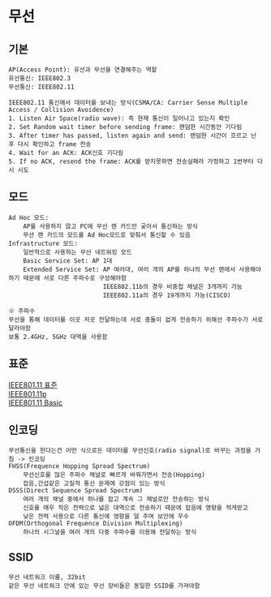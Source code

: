 # 무선
## 기본
```
AP(Access Point): 유선과 무선을 연결해주는 역할
유선통신: IEEE802.3
무선통신: IEEE802.11

IEEE802.11 통신에서 데이터를 보내는 방식(CSMA/CA: Carrier Sense Multiple Access / Collision Avoidence)
1. Listen Air Space(radio wave): 즉 현재 통신이 일어나고 있는지 확인
2. Set Random wait timer before sending frame: 랜덤한 시간동안 기다림
3. After timer has passed, listen again and send: 랜덤한 시간이 흐르고 난 후 다시 확인하고 frame 전송
4. Wait for an ACK: ACK신호 기다림
5. If no ACK, resend the frame: ACK를 받지못하면 전송실패라 가정하고 1번부터 다시 시도
```

## 모드
```
Ad Hoc 모드:
    AP를 사용하지 않고 PC에 무선 랜 카드만 곶아서 통신하는 방식
    무선 랜 카드의 모드를 Ad Hoc모드로 맞춰서 통신할 수 있음
Infrastructure 모드: 
    일반적으로 사용하는 무선 네트워킹 모드
    Basic Service Set: AP 1대
    Extended Service Set: AP 여러대, 여러 개의 AP를 하나의 무선 랜에서 사용해야하기 때문에 서로 다른 주파수로 구성해야함
                          IEEE802.11b의 경우 비중첩 채널은 3개까지 가능
                          IEEE802.11a의 경우 19개까지 가능(CISCO)

※ 주파수
무선을 통해 데이터를 이곳 저곳 전달하는데 서로 충돌이 없게 전송하기 위해선 주파수가 서로 달라야함
보통 2.4GHz, 5GHz 대역을 사용함
```

## 표준
[IEEE801.11 표준](https://ko.wikipedia.org/wiki/IEEE_802.11)   
[IEEE801.11p](https://ko.wikipedia.org/wiki/IEEE_802.11p)   
[IEEE801.11 Basic](https://www.google.com/url?sa=t&rct=j&q=&esrc=s&source=web&cd=&cad=rja&uact=8&ved=2ahUKEwiSjrKXvLD8AhWIplYBHXWaBOwQFnoECCMQAQ&url=https%3A%2F%2Fwww.cse.wustl.edu%2F~jain%2Fcse574-16%2Fftp%2Fj_05lan.pdf&usg=AOvVaw2KsqujYRH34Lkq1JQXmgpG)   

## 인코딩
```
무선통신을 한다는건 어떤 식으로든 데이터를 무선신호(radio signal)로 바꾸는 과정을 거침 -> 인코딩
FHSS(Frequence Hopping Spread Spectrum)
    무선신호를 많은 주파수 채널로 빠르게 바꿔가면서 전송(Hopping)
    잡음,간섭같은 고질적 통신 문제에 강점이 있는 방식
DSSS(Direct Sequence Spread Spectrum)
    여러 개의 채널 중에서 하나를 잡고 계속 그 채널로만 전송하는 방식 
    신호를 매우 작은 전력으로 넓은 대역으로 전송하기 때문에 잡음에 영향을 적게받고
    낮은 전력 사용으로 다른 통신에 영향을 덜 주며 보안에 우수
OFDM(Orthogonal Frequence Division Multiplexing)
    하나의 시그널을 여러 개의 다중 주파수를 이용해 전달하는 방식 
```

## SSID
```
무선 네트워크 이름, 32bit
같은 무선 네트워크 안에 있는 무선 장비들은 동일한 SSID를 가져야함
```